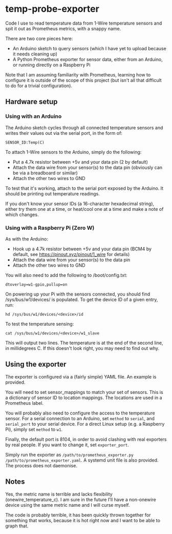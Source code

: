 # temp-probe-exporter
Code I use to read temperature data from 1-Wire temperature sensors and spit it out as Prometheus metrics, with a snappy name.

There are two core pieces here:
* An Arduino sketch to query sensors (which I have yet to upload because it needs cleaning up)
* A Python Prometheus exporter for sensor data, either from an Arduino, or running directly on a Raspberry Pi

Note that I am assuming familiarity with Prometheus, learning how to configure it is outside of the scope of this project (but isn't all that difficult to do for a trivial configuration).

## Hardware setup

### Using with an Arduino
The Arduino sketch cycles through all connected temperature sensors and writes their values out via the serial port, in the form of:

```SENSOR_ID:Temp(C)```

To attach 1-Wire sensors to the Arduino, simply do the following:
* Put a 4.7k resistor between +5v and your data pin (2 by default)
* Attach the data wire from your sensor(s) to the data pin (obviously can be via a breadboard or similar)
* Attach the other two wires to GND

To test that it's working, attach to the serial port exposed by the Arduino. It should be printing out temperature readings.

If you don't know your sensor IDs (a 16-character hexadecimal string), either try them one at a time, or heat/cool one at a time and make a note of which changes.

### Using with a Raspberry Pi (Zero W)

As with the Arduino:
* Hook up a 4.7k resistor between +5v and your data pin (BCM4 by default, see https://pinout.xyz/pinout/1_wire for details)
* Attach the data wire from your sensor(s) to the data pin
* Attach the other two wires to GND

You will also need to add the following to /boot/config.txt:

```dtoverlay=w1-gpio,pullup=on```

On powering up your Pi with the sensors connected, you should find /sys/bus/w1/devices/ is populated. To get the device ID of a given entry, run:

```hd /sys/bus/w1/devices/<device>/id```

To test the temperature sensing:

```cat /sys/bus/w1/devices/<device>/w1_slave```

This will output two lines. The temperature is at the end of the second line, in millidegrees C. If this doesn't look right, you may need to find out why.

## Using the exporter

The exporter is configured via a (fairly simple) YAML file. An example is provided.

You will need to set sensor_mappings to match your set of sensors. This is a dictionary of sensor ID to location mappings. The locations are used in a Prometheus label.

You will probably also need to configure the access to the temperature sensor. For a serial connection to an Arduino, set ```method``` to ```serial```, and ```serial_port``` to your serial device. For a direct Linux setup (e.g. a Raspberry Pi), simply set ```method``` to ```w1```.

Finally, the default port is 8104, in order to avoid clashing with real exporters by real people. If you want to change it, set ```exporter_port```.

Simply run the exporter as ```/path/to/prometheus_exporter.py /path/to/prometheus_exporter.yaml```. A systemd unit file is also provided. The process does not daemonise.

## Notes

Yes, the metric name is terrible and lacks flexibility (onewire_temperature_c). I am sure in the future I'll have a non-onewire device using the same metric name and I will curse myself.

The code is probably terrible, it has been quickly thrown together for something that works, because it is hot right now and I want to be able to graph that.
